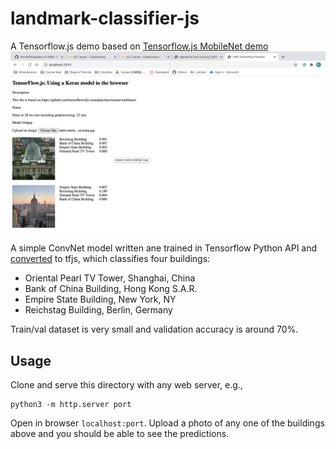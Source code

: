 # landmark-classifier-js

A Tensorflow.js demo based on [Tensorflow.js MobileNet demo](https://github.com/tensorflow/tfjs-examples/tree/master/mobilenet)
![building classification sample](./building_classification_sample.png)

A simple ConvNet model written ane trained in Tensorflow Python API and [converted](https://www.tensorflow.org/js/guide/conversion) to tfjs, which classifies four buildings:
 - Oriental Pearl TV Tower, Shanghai, China
 - Bank of China Building, Hong Kong S.A.R.
 - Empire State Building, New York, NY
 - Reichstag Building, Berlin, Germany

Train/val dataset is very small and validation accuracy is around 70%.
  
## Usage
Clone and serve this directory with any web server, e.g.,
```
python3 -m http.server port
```

Open in browser `localhost:port`. Upload a photo of any one of the buildings above and you should be able to see the predictions.
